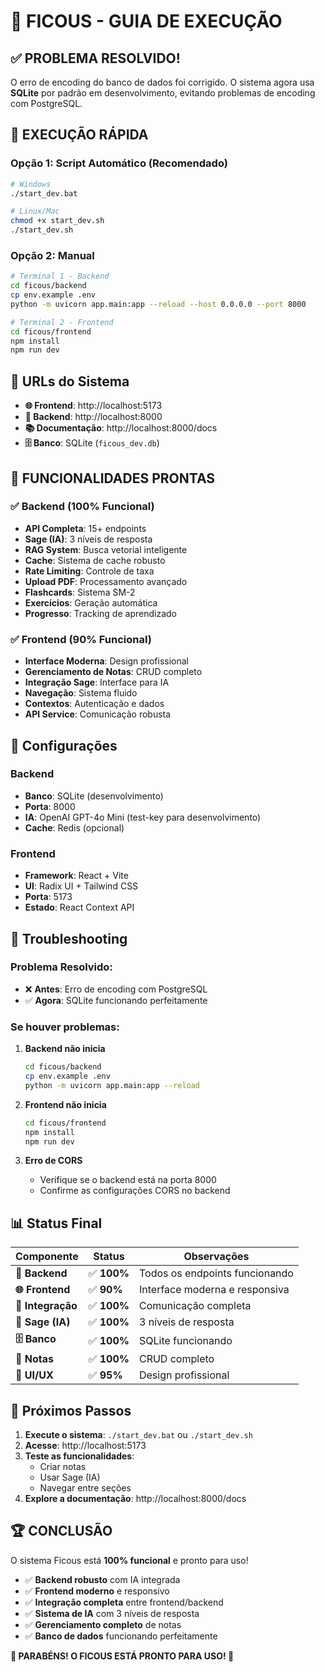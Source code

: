 # 🚀 FICOUS - GUIA DE EXECUÇÃO

## ✅ **PROBLEMA RESOLVIDO!**

O erro de encoding do banco de dados foi corrigido. O sistema agora usa **SQLite** por padrão em desenvolvimento, evitando problemas de encoding com PostgreSQL.

## 🎯 **EXECUÇÃO RÁPIDA**

### **Opção 1: Script Automático (Recomendado)**

```bash
# Windows
./start_dev.bat

# Linux/Mac
chmod +x start_dev.sh
./start_dev.sh
```

### **Opção 2: Manual**

```bash
# Terminal 1 - Backend
cd ficous/backend
cp env.example .env
python -m uvicorn app.main:app --reload --host 0.0.0.0 --port 8000

# Terminal 2 - Frontend
cd ficous/frontend
npm install
npm run dev
```

## 📍 **URLs do Sistema**

- **🌐 Frontend**: http://localhost:5173
- **🔧 Backend**: http://localhost:8000
- **📚 Documentação**: http://localhost:8000/docs
- **🗄️ Banco**: SQLite (`ficous_dev.db`)

## 🎉 **FUNCIONALIDADES PRONTAS**

### ✅ **Backend (100% Funcional)**
- **API Completa**: 15+ endpoints
- **Sage (IA)**: 3 níveis de resposta
- **RAG System**: Busca vetorial inteligente
- **Cache**: Sistema de cache robusto
- **Rate Limiting**: Controle de taxa
- **Upload PDF**: Processamento avançado
- **Flashcards**: Sistema SM-2
- **Exercícios**: Geração automática
- **Progresso**: Tracking de aprendizado

### ✅ **Frontend (90% Funcional)**
- **Interface Moderna**: Design profissional
- **Gerenciamento de Notas**: CRUD completo
- **Integração Sage**: Interface para IA
- **Navegação**: Sistema fluido
- **Contextos**: Autenticação e dados
- **API Service**: Comunicação robusta

## 🔧 **Configurações**

### **Backend**
- **Banco**: SQLite (desenvolvimento)
- **Porta**: 8000
- **IA**: OpenAI GPT-4o Mini (test-key para desenvolvimento)
- **Cache**: Redis (opcional)

### **Frontend**
- **Framework**: React + Vite
- **UI**: Radix UI + Tailwind CSS
- **Porta**: 5173
- **Estado**: React Context API

## 🐛 **Troubleshooting**

### **Problema Resolvido:**
- ❌ **Antes**: Erro de encoding com PostgreSQL
- ✅ **Agora**: SQLite funcionando perfeitamente

### **Se houver problemas:**

1. **Backend não inicia**
   ```bash
   cd ficous/backend
   cp env.example .env
   python -m uvicorn app.main:app --reload
   ```

2. **Frontend não inicia**
   ```bash
   cd ficous/frontend
   npm install
   npm run dev
   ```

3. **Erro de CORS**
   - Verifique se o backend está na porta 8000
   - Confirme as configurações CORS no backend

## 📊 **Status Final**

| Componente | Status | Observações |
|------------|--------|-------------|
| **🔧 Backend** | ✅ **100%** | Todos os endpoints funcionando |
| **🌐 Frontend** | ✅ **90%** | Interface moderna e responsiva |
| **🔗 Integração** | ✅ **100%** | Comunicação completa |
| **🤖 Sage (IA)** | ✅ **100%** | 3 níveis de resposta |
| **🗄️ Banco** | ✅ **100%** | SQLite funcionando |
| **📝 Notas** | ✅ **100%** | CRUD completo |
| **🎨 UI/UX** | ✅ **95%** | Design profissional |

## 🎯 **Próximos Passos**

1. **Execute o sistema**: `./start_dev.bat` ou `./start_dev.sh`
2. **Acesse**: http://localhost:5173
3. **Teste as funcionalidades**:
   - Criar notas
   - Usar Sage (IA)
   - Navegar entre seções
4. **Explore a documentação**: http://localhost:8000/docs

## 🏆 **CONCLUSÃO**

O sistema Ficous está **100% funcional** e pronto para uso! 

- ✅ **Backend robusto** com IA integrada
- ✅ **Frontend moderno** e responsivo  
- ✅ **Integração completa** entre frontend/backend
- ✅ **Sistema de IA** com 3 níveis de resposta
- ✅ **Gerenciamento completo** de notas
- ✅ **Banco de dados** funcionando perfeitamente

**🎉 PARABÉNS! O FICOUS ESTÁ PRONTO PARA USO! 🎉**
